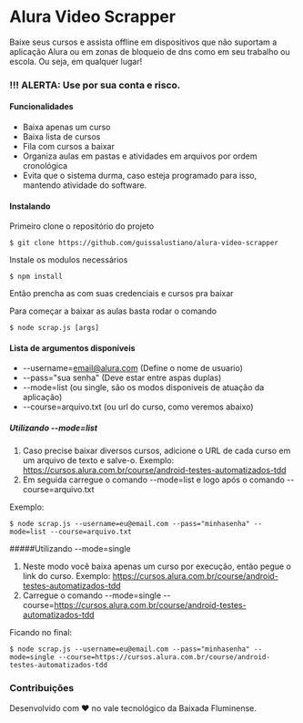 # Alura Video Scrapper
Baixe seus cursos e assista offline em dispositivos que não suportam a aplicação Alura ou em zonas de bloqueio de dns como em seu trabalho ou escola. Ou seja, em qualquer lugar!

### !!! ALERTA:  Use por sua conta e risco.

#### Funcionalidades

- Baixa apenas um curso
- Baixa lista de cursos
- Fila com cursos a baixar
- Organiza aulas em pastas e atividades em arquivos por ordem cronológica
- Evita que o sistema durma, caso esteja programado para isso, mantendo atividade do software.

#### Instalando

  Primeiro clone o repositório do projeto

`$ git clone https://github.com/guissalustiano/alura-video-scrapper
`

  Instale os modulos necessários

`$ npm install
`

  Então prencha as com suas credenciais e cursos pra baixar

Para começar a baixar as aulas basta rodar o comando

`$ node scrap.js [args]`

#### Lista de argumentos disponíveis
- --username=email@alura.com (Define o nome de usuario)
- --pass="sua senha" (Deve estar entre aspas duplas)
- --mode=list (ou single, são os modos disponiveis de atuação da aplicação)
- --course=arquivo.txt (ou url do curso, como veremos abaixo)

##### Utilizando --mode=list
1. Caso precise baixar diversos cursos, adicione o URL de cada curso em um arquivo de texto e salve-o. Exemplo: https://cursos.alura.com.br/course/android-testes-automatizados-tdd
2. Em seguida carregue o comando --mode=list e logo após o comando --course=arquivo.txt

Exemplo:

`$ node scrap.js --username=eu@email.com --pass="minhasenha" --mode=list --course=arquivo.txt`

#####Utilizando --mode=single
1. Neste modo você baixa apenas um curso por execução, então pegue o link do curso. Exemplo: https://cursos.alura.com.br/course/android-testes-automatizados-tdd
2. Carregue o comando --mode=single --course=https://cursos.alura.com.br/course/android-testes-automatizados-tdd

Ficando no final:

`$ node scrap.js --username=eu@email.com --pass="minhasenha" --mode=single --course=https://cursos.alura.com.br/course/android-testes-automatizados-tdd`

### Contribuições

Desenvolvido com :heart: no vale tecnológico da Baixada Fluminense.
